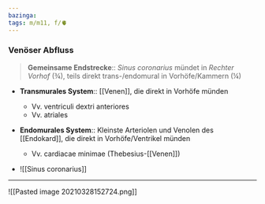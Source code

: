 ```yaml
---
bazinga: 
tags: m/m11, f/🫀
---
```

### Venöser Abfluss
> **Gemeinsame Endstrecke**:: *Sinus coronarius* mündet in *Rechter Vorhof* (¾), teils direkt trans-/endomural in Vorhöfe/Kammern (¼)

- **Transmurales System**:: [[Venen]], die direkt in Vorhöfe münden
	- Vv. ventriculi dextri anteriores
	- Vv. atriales
- **Endomurales System**:: Kleinste Arteriolen und Venolen des [[Endokard]], die direkt in Vorhöfe/Ventrikel münden
	- Vv. cardiacae minimae (Thebesius-[[Venen]])

- ![[Sinus coronarius]]
---
![[Pasted image 20210328152724.png]]

